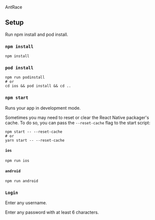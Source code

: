 AntRace

## Setup

Run npm install and pod install.

### `npm install`
```
npm install

```

### `pod install`
```
npm run podinstall
# or
cd ios && pod install && cd ..

```

### `npm start`

Runs your app in development mode.

Sometimes you may need to reset or clear the React Native packager's cache. To do so, you can pass the `--reset-cache` flag to the start script:

```
npm start -- --reset-cache
# or
yarn start -- --reset-cache
```

#### `ios`

```
npm run ios
```

#### `android`

```
npm run android
```

### `Login`

Enter any username.

Enter any password with at least 6 characters.
